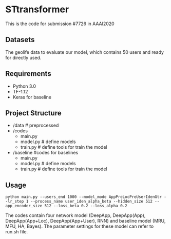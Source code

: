 # STtransformer
This is the code for submission #7726 in AAAI2020 


## Datasets

The geolife data to evaluate our model, which contains 50 users and ready for directly used. 

## Requirements

- Python 3.0
- TF-1.12 
- Keras for baseline

## Project Structure

- /data # preprocessed  
- /codes 
  - main.py 
  - model.py # define models
  - train.py # define tools for train the model
- /baseline #codes for baselines 
  - main.py 
  - model.py # define models
  - train.py # define tools for train the model

## Usage

```
python main.py --users_end 1000 --model_mode AppPreLocPreUserIdenGtr --lr_step 1 --process_name user_iden_alpha_beta --hidden_size 512 --app_encoder_size 512 --loss_beta 0.2 --loss_alpha 0.2  
```

The codes contain four network model (DeepApp, DeepApp(App), DeepApp(App+Loc), DeepApp(App+User), RNN) and baseline model (MRU, MFU, HA, Bayes). The parameter settings for these model can refer to run.sh file. 

